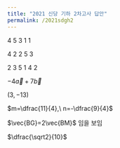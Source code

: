```yaml
---
title: "2021 신당 기하 2차고사 답안"
permalink: /2021sdgh2
---
```


4 5 3 1 1

4 2 2 5 3

2 3 5 1 4 2

$-4\vec{a}+7\vec{b}$

$(3, -13)$

$m=\dfrac{11}{4},\ n=-\dfrac{9}{4}$

$\vec{BG}=2\vec{BM}$ 임을 보임

$\dfrac{\sqrt2}{10}$